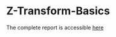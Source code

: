 # Z-Transform-Basics
The complete report is accessible [here](https://github.com/mehhdiii/Z-Transform-Basics/blob/main/Report.pdf)
